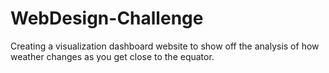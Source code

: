 # WebDesign-Challenge
Creating a visualization dashboard website to show off the analysis of how weather changes as you get close to the equator.
